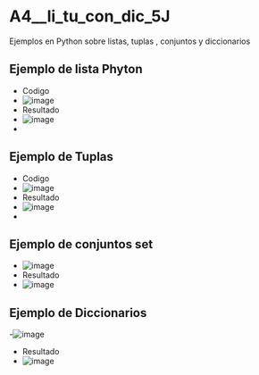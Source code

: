 # A4__li_tu_con_dic_5J
Ejemplos en Python sobre listas, tuplas , conjuntos y  diccionarios
## Ejemplo de lista Phyton
- Codigo
- ![image](https://github.com/user-attachments/assets/279b9b3b-5e04-4e46-b93d-09b432e56d32)
- Resultado
- ![image](https://github.com/user-attachments/assets/b79d7283-94b0-46a6-958a-523c24866d49)
-
## Ejemplo de Tuplas
- Codigo
- ![image](https://github.com/user-attachments/assets/4e89588e-68c5-42cc-bac6-d0663ed4112f)
-  Resultado
-  ![image](https://github.com/user-attachments/assets/d31f3ddc-e43c-4c3e-87ac-76a5e9613e24)
-   
## Ejemplo de conjuntos set
- ![image](https://github.com/user-attachments/assets/b39b6fe8-bba4-423c-a16c-8c4e483cdfd9)
- Resultado
- ![image](https://github.com/user-attachments/assets/c6ab1653-b3d9-41f0-a3a8-f6c038237572)
## Ejemplo de Diccionarios
-![image](https://github.com/user-attachments/assets/80dcf051-5864-4b0c-9348-2fe406bd6770)
- Resultado
- ![image](https://github.com/user-attachments/assets/2dbc9bf3-9484-4f35-ae9c-06d3467b1b91)




